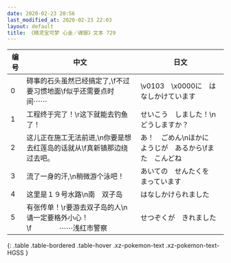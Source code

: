 ```yaml
---
date: 2020-02-23 20:56
last_modified_at: 2020-02-23 22:03
layout: default
title: 《精灵宝可梦 心金／魂银》文本 729
---
```

| 编号 | 中文 | 日文 |
| ---- | ---- | ---- |
| 0 | 碍事的石头虽然已经搞定了,\f不过要习惯地面\f似乎还需要点时间⋯⋯ | \v0103　\x0000に　はなしかけています |
| 1 | 工程终于完了！\r这下就能去钓鱼了！ | せいこう　しました！\nどうしますか？ |
| 2 | 这儿正在施工无法前进,\n你要是想去红莲岛的话就从\f真新镇那边绕过去吧。 | あ！　ごめん\nほかに　ようじが　あるから\fまた　こんどね |
| 3 | 流了一身的汗,\n稍微游个泳吧！ | あいての　せんたくを　まっています |
| 4 | 这里是１９号水路\n南　双子岛 | はなしかけられました |
| 5 | 有张传单！\r要游去双子岛的人\n请一定要格外小心！\f　　　　⋯⋯浅红市警察 | せつぞくが　きれました |
{: .table .table-bordered .table-hover .xz-pokemon-text .xz-pokemon-text-HGSS }